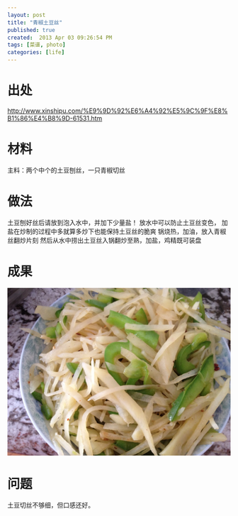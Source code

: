 ```yaml
---
layout: post
title: "青椒土豆丝"
published: true
created:  2013 Apr 03 09:26:54 PM
tags: [菜谱, photo]
categories: [life]
---
```


# 出处
http://www.xinshipu.com/%E9%9D%92%E6%A4%92%E5%9C%9F%E8%B1%86%E4%B8%9D-61531.htm

# 材料

 主料：两个中个的土豆刨丝，一只青椒切丝


# 做法

  土豆刨好丝后请放到泡入水中，并加下少量盐！
  放水中可以防止土豆丝变色，
  加盐在炒制的过程中多就算多炒下也能保持土豆丝的脆爽 
  锅烧热，加油，放入青椒丝翻炒片刻 
  然后从水中捞出土豆丝入锅翻炒至熟，加盐，鸡精既可装盘

# 成果

![qingjiaotudousi](/images/qingjiao-tudousi-1024x768.JPG "qingjiaotudousi")

# 问题

土豆切丝不够细，但口感还好。

